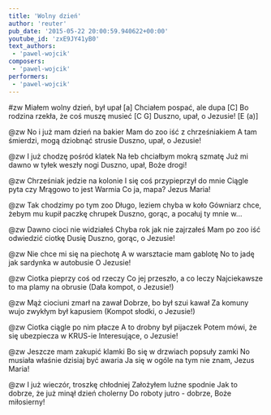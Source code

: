 ```yaml
---
title: 'Wolny dzień'
author: 'reuter'
pub_date: '2015-05-22 20:00:59.940622+00:00'
youtube_id: 'zxE9JY41yB0'
text_authors:
 - 'pawel-wojcik'
composers:
 - 'pawel-wojcik'
performers:
 - 'pawel-wojcik'
---
```


#zw
Miałem wolny dzień, był upał [a]
Chciałem pospać, ale dupa [C]
Bo rodzina rzekła, że coś muszę musieć [C G]
Duszno, upał, o Jezusie! [E (a)]

@zw
No i już mam dzień na bakier
Mam do zoo iść z chrześniakiem
A tam śmierdzi, mogą dziobnąć strusie
Duszno, upał, o Jezusie!

@zw
I już chodzę pośród klatek
Na łeb chciałbym mokrą szmatę
Już mi dawno w tyłek weszły nogi
Duszno, upał, Boże drogi!

@zw
Chrześniak jedzie na kolonie
I się coś przypieprzył do mnie
Ciągle pyta czy Mrągowo to jest Warmia
Co ja, mapa? Jezus Maria!

@zw
Tak chodzimy po tym zoo
Długo, leziem chyba w koło
Gówniarz chce, żebym mu kupił paczkę chrupek
Duszno, gorąc, a pocałuj ty mnie w...

@zw
Dawno cioci nie widziałeś
Chyba rok jak nie zajrzałeś
Mam po zoo iść odwiedzić ciotkę Dusię
Duszno, gorąc, o Jezusie!

@zw
Nie chce mi się na piechotę
A w warsztacie mam gablotę
No to jadę jak sardynka w autobusie
O Jezusie!

@zw
Ciotka pieprzy coś od rzeczy
Co jej przeszło, a co leczy
Najciekawsze to ma plamy na obrusie
(Dała kompot, o Jezusie!)

@zw
Mąż ciociuni zmarł na zawał
Dobrze, bo był szui kawał
Za komuny wujo zwykłym był kapusiem
(Kompot słodki, o Jezusie!)

@zw
Ciotka ciągle po nim płacze
A to drobny był pijaczek
Potem mówi, że się ubezpiecza w KRUS-ie
Interesujące, o Jezusie!

@zw
Jeszcze mam zakupić klamki
Bo się w drzwiach popsuły zamki
No musiała właśnie dzisiaj być awaria
Ja się w ogóle na tym nie znam, Jezus Maria!

@zw
I już wieczór, troszkę chłodniej
Założyłem luźne spodnie
Jak to dobrze, że już minął dzień cholerny
Do roboty jutro - dobrze, Boże miłosierny!